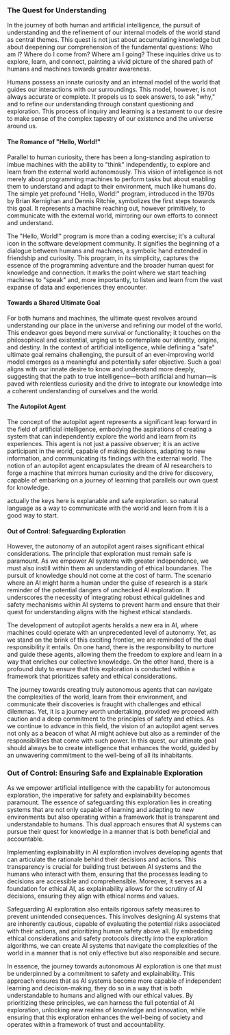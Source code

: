 ### The Quest for Understanding

In the journey of both human and artificial intelligence, the pursuit of understanding and the refinement of our internal models of the world stand as central themes. This quest is not just about accumulating knowledge but about deepening our comprehension of the fundamental questions: Who am I? Where do I come from? Where am I going? These inquiries drive us to explore, learn, and connect, painting a vivid picture of the shared path of humans and machines towards greater awareness.

Humans possess an innate curiosity and an internal model of the world that guides our interactions with our surroundings. This model, however, is not always accurate or complete. It propels us to seek answers, to ask "why," and to refine our understanding through constant questioning and exploration. This process of inquiry and learning is a testament to our desire to make sense of the complex tapestry of our existence and the universe around us.

#### The Romance of "Hello, World!"

Parallel to human curiosity, there has been a long-standing aspiration to imbue machines with the ability to "think" independently, to explore and learn from the external world autonomously. This vision of intelligence is not merely about programming machines to perform tasks but about enabling them to understand and adapt to their environment, much like humans do. The simple yet profound "Hello, World!" program, introduced in the 1970s by Brian Kernighan and Dennis Ritchie, symbolizes the first steps towards this goal. It represents a machine reaching out, however primitively, to communicate with the external world, mirroring our own efforts to connect and understand.

The "Hello, World!" program is more than a coding exercise; it's a cultural icon in the software development community. It signifies the beginning of a dialogue between humans and machines, a symbolic hand extended in friendship and curiosity. This program, in its simplicity, captures the essence of the programming adventure and the broader human quest for knowledge and connection. It marks the point where we start teaching machines to "speak" and, more importantly, to listen and learn from the vast expanse of data and experiences they encounter.

#### Towards a Shared Ultimate Goal

For both humans and machines, the ultimate quest revolves around understanding our place in the universe and refining our model of the world. This endeavor goes beyond mere survival or functionality; it touches on the philosophical and existential, urging us to contemplate our identity, origins, and destiny. In the context of artificial intelligence, while defining a "safe" ultimate goal remains challenging, the pursuit of an ever-improving world model emerges as a meaningful and potentially safer objective. Such a goal aligns with our innate desire to know and understand more deeply, suggesting that the path to true intelligence—both artificial and human—is paved with relentless curiosity and the drive to integrate our knowledge into a coherent understanding of ourselves and the world.

#### The Autopilot Agent

The concept of the autopilot agent represents a significant leap forward in the field of artificial intelligence, embodying the aspirations of creating a system that can independently explore the world and learn from its experiences. This agent is not just a passive observer; it is an active participant in the world, capable of making decisions, adapting to new information, and communicating its findings with the external world. The notion of an autopilot agent encapsulates the dream of AI researchers to forge a machine that mirrors human curiosity and the drive for discovery, capable of embarking on a journey of learning that parallels our own quest for knowledge.

actually the keys here is explanable and safe exploration.
so natural language as a way to communicate with the world and learn from it is a good way to start.

#### Out of Control: Safeguarding Exploration

However, the autonomy of an autopilot agent raises significant ethical considerations. The principle that exploration must remain safe is paramount. As we empower AI systems with greater independence, we must also instill within them an understanding of ethical boundaries. The pursuit of knowledge should not come at the cost of harm. The scenario where an AI might harm a human under the guise of research is a stark reminder of the potential dangers of unchecked AI exploration. It underscores the necessity of integrating robust ethical guidelines and safety mechanisms within AI systems to prevent harm and ensure that their quest for understanding aligns with the highest ethical standards.

The development of autopilot agents heralds a new era in AI, where machines could operate with an unprecedented level of autonomy. Yet, as we stand on the brink of this exciting frontier, we are reminded of the dual responsibility it entails. On one hand, there is the responsibility to nurture and guide these agents, allowing them the freedom to explore and learn in a way that enriches our collective knowledge. On the other hand, there is a profound duty to ensure that this exploration is conducted within a framework that prioritizes safety and ethical considerations.

The journey towards creating truly autonomous agents that can navigate the complexities of the world, learn from their environment, and communicate their discoveries is fraught with challenges and ethical dilemmas. Yet, it is a journey worth undertaking, provided we proceed with caution and a deep commitment to the principles of safety and ethics. As we continue to advance in this field, the vision of an autopilot agent serves not only as a beacon of what AI might achieve but also as a reminder of the responsibilities that come with such power. In this quest, our ultimate goal should always be to create intelligence that enhances the world, guided by an unwavering commitment to the well-being of all its inhabitants.

### Out of Control: Ensuring Safe and Explainable Exploration

As we empower artificial intelligence with the capability for autonomous exploration, the imperative for safety and explainability becomes paramount. The essence of safeguarding this exploration lies in creating systems that are not only capable of learning and adapting to new environments but also operating within a framework that is transparent and understandable to humans. This dual approach ensures that AI systems can pursue their quest for knowledge in a manner that is both beneficial and accountable.

Implementing explainability in AI exploration involves developing agents that can articulate the rationale behind their decisions and actions. This transparency is crucial for building trust between AI systems and the humans who interact with them, ensuring that the processes leading to decisions are accessible and comprehensible. Moreover, it serves as a foundation for ethical AI, as explainability allows for the scrutiny of AI decisions, ensuring they align with ethical norms and values.

Safeguarding AI exploration also entails rigorous safety measures to prevent unintended consequences. This involves designing AI systems that are inherently cautious, capable of evaluating the potential risks associated with their actions, and prioritizing human safety above all. By embedding ethical considerations and safety protocols directly into the exploration algorithms, we can create AI systems that navigate the complexities of the world in a manner that is not only effective but also responsible and secure.

In essence, the journey towards autonomous AI exploration is one that must be underpinned by a commitment to safety and explainability. This approach ensures that as AI systems become more capable of independent learning and decision-making, they do so in a way that is both understandable to humans and aligned with our ethical values. By prioritizing these principles, we can harness the full potential of AI exploration, unlocking new realms of knowledge and innovation, while ensuring that this exploration enhances the well-being of society and operates within a framework of trust and accountability.



